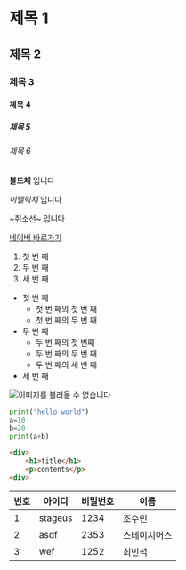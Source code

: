 # 제목 1

## 제목 2

### 제목 3

#### 제목 4

##### 제목 5

###### 제목 6  

**볼드체** 입니다

*이텔릭체* 입니다

~취소선~ 입니다  

[네이버 바로가기](https://www.naver.com)

1. 첫 번 째
2. 두 번 째
3. 세 번 째

- 첫 번 째
    - 첫 번 째의 첫 번 째
    - 첫 번 째의 두 번 째
- 두 번 째
    - 두 번 째의 첫 번째
    - 두 번 째의 두 번 째
    - 두 번 째의 세 번 째
- 세 번 째

![이미지를 불러올 수 없습니다](https://www.ui4u.go.kr/depart/img/content/sub03/img_con03030100_01.jpg)

```python
print("hello world")
a=10
b=20
print(a+b)
```
```html
<div>
    <h1>title</h1>
    <p>contents</p>
<div>
```
|번호|아이디|비밀번호|이름|
|---|---|---|---|
|1|stageus|1234|조수민|
|2|asdf|2353|스테이지어스|
|3|wef|1252|최민석|

